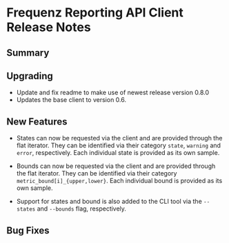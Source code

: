 # Frequenz Reporting API Client Release Notes

## Summary

<!-- Here goes a general summary of what this release is about -->

## Upgrading

* Update and fix readme to make use of newest release version 0.8.0
* Updates the base client to version 0.6.

## New Features

* States can now be requested via the client and are provided through the flat iterator.
  They can be identified via their category `state`, `warning` and `error`, respectively.
  Each individual state is provided as its own sample.
* Bounds can now be requested via the client and are provided through the flat iterator.
  They can be identified via their category `metric_bound[i]_{upper,lower}`.
  Each individual bound is provided as its own sample.

* Support for states and bound is also added to the CLI tool via the `--states` and `--bounds` flag, respectively.

## Bug Fixes

<!-- Here goes notable bug fixes that are worth a special mention or explanation -->
